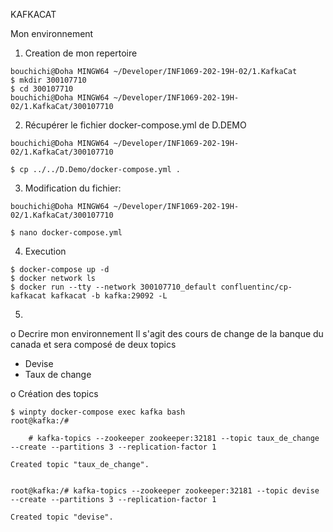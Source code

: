 
KAFKACAT

Mon environnement 
1.	Creation de mon repertoire
````
bouchichi@Doha MINGW64 ~/Developer/INF1069-202-19H-02/1.KafkaCat
$ mkdir 300107710 
$ cd 300107710
bouchichi@Doha MINGW64 ~/Developer/INF1069-202-19H-02/1.KafkaCat/300107710
````
2.	Récupérer le fichier docker-compose.yml de D.DEMO
````
bouchichi@Doha MINGW64 ~/Developer/INF1069-202-19H-02/1.KafkaCat/300107710

$ cp ../../D.Demo/docker-compose.yml .
````
3.	Modification du fichier:
````
bouchichi@Doha MINGW64 ~/Developer/INF1069-202-19H-02/1.KafkaCat/300107710

$ nano docker-compose.yml
````
4.	Execution

````
$ docker-compose up -d 
$ docker network ls
$ docker run --tty --network 300107710_default confluentinc/cp-kafkacat kafkacat -b kafka:29092 -L
````
5.	
o  Decrire mon environnement
Il s'agit des cours de change de la banque du canada et sera composé de deux topics 
-	Devise
-	Taux de change

o  Création des topics
````
$ winpty docker-compose exec kafka bash
root@kafka:/#

    # kafka-topics --zookeeper zookeeper:32181 --topic taux_de_change --create --partitions 3 --replication-factor 1

Created topic "taux_de_change".


root@kafka:/# kafka-topics --zookeeper zookeeper:32181 --topic devise --create --partitions 3 --replication-factor 1

Created topic "devise".
````
